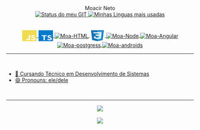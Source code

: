  <div align="center">Moacir Neto</div> <div align="center">
  <a href="https://github.com/moaaskt/moaaskt">
  <img height="180em" title="Status do meu GIT" src="https://github-readme-stats.vercel.app/api?username=moaaskt&show_icons=true&theme=algolia&include_all_commits=true&count_private=true"/>
  <img height="180em"  title="Minhas Linguas mais usadas" src="https://github-readme-stats.vercel.app/api/top-langs/?username=moaaskt&layout=compact&langs_count=7&theme=algolia"/>
   </div> <br>
  
  <div align="center" style="display: inline_block"><br>
  <img align="center" title="JavaScript" alt="Moa-Js" height="30" width="40" src="https://raw.githubusercontent.com/devicons/devicon/master/icons/javascript/javascript-plain.svg" />
  <img align="center" title="Typescript" alt="Moa-Ts" height="30" width="40" src="https://raw.githubusercontent.com/devicons/devicon/master/icons/typescript/typescript-plain.svg"/>
   
  <img align="center" title="HTML 5" alt="Moa-HTML" height="30" width="40" src="https://icongr.am/devicon/html5-original-wordmark.svg?size=71&color=currentColor" />
  <img align="center" title="CSS" alt="Moa-CSS" height="30" width="40" src="https://raw.githubusercontent.com/devicons/devicon/master/icons/css3/css3-original.svg" />
   <img align="center" title="NodeJS" alt="Moa-Node" height="30" width="40" src="https://icongr.am/devicon/nodejs-original.svg?size=71&color=currentColor" />
 <img align="center" title="Angular" alt="Moa-Angular" height="30" width="40" src="https://icongr.am/devicon/angularjs-original.svg?size=71&color=currentColor" />
   <img align="center" title="Postgresql" alt="Moa-postgress" height="30" width="40" src="https://icongr.am/devicon/postgresql-original.svg?size=71&color=currentColor" />
 <img align="center" title="Android" alt="Moa-androids" height="30" width="40" src="https://icongr.am/devicon/android-original-wordmark.svg?size=71&color=currentColor" />
   
</div>
  <hr>
  <br>
 
- 🌱 Cursando Técnico em Desenvolvimento de Sistemas 
- 😄 Pronouns: ele/dele
  
 
<br>
  <hr>
<div align="center">
 
  
  <a href="https://www.linkedin.com/in/moacir-s-neto-266027232/" target="_blank"><img src="https://img.shields.io/badge/-LinkedIn-%230077B5?style=for-the-badge&logo=linkedin&logoColor=white" target="_blank">
 
  <a href="https://www.facebook.com/moa.skt" target="_blank"> <img src="https://img.shields.io/badge/Facebook-1877F2?style=for-the-badge&logo=facebook&logoColor=white" /> </a>
 
    
</div>
 
